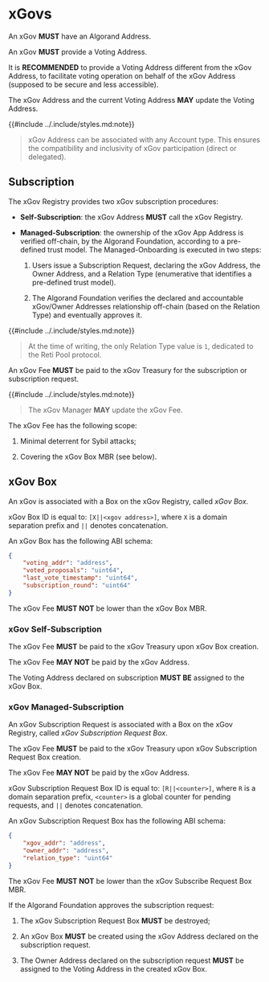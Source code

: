 # xGovs

An xGov **MUST** have an Algorand Address.

An xGov **MUST** provide a Voting Address.

It is **RECOMMENDED** to provide a Voting Address different from the xGov Address,
to facilitate voting operation on behalf of the xGov Address (supposed to be secure
and less accessible).

The xGov Address and the current Voting Address **MAY** update the Voting Address.

{{#include ../.include/styles.md:note}}
> xGov Address can be associated with any Account type. This ensures the compatibility
> and inclusivity of xGov participation (direct or delegated).

## Subscription

The xGov Registry provides two xGov subscription procedures:

- **Self-Subscription**: the xGov Address **MUST** call the xGov Registry.

- **Managed-Subscription**: the ownership of the xGov App Address is verified off-chain,
by the Algorand Foundation, according to a pre-defined trust model. The Managed-Onboarding
is executed in two steps:

  1. Users issue a Subscription Request, declaring the xGov Address, the Owner Address,
  and a Relation Type (enumerative that identifies a pre-defined trust model).

  1. The Algorand Foundation verifies the declared and accountable xGov/Owner Addresses
  relationship off-chain (based on the Relation Type) and eventually approves it.

{{#include ../.include/styles.md:note}}
> At the time of writing, the only Relation Type value is `1`, dedicated to the Reti
> Pool protocol.

An xGov Fee **MUST** be paid to the xGov Treasury for the subscription or subscription
request.

{{#include ../.include/styles.md:note}}
> The xGov Manager **MAY** update the xGov Fee.

The xGov Fee has the following scope:

1. Minimal deterrent for Sybil attacks;

1. Covering the xGov Box MBR (see below).

## xGov Box

An xGov is associated with a Box on the xGov Registry, called _xGov Box_.

xGov Box ID is equal to: `[X||<xgov address>]`, where `X` is a domain separation
prefix and `||` denotes concatenation.

An xGov Box has the following ABI schema:

```json
{
    "voting_addr": "address",
    "voted_proposals": "uint64",
    "last_vote_timestamp": "uint64",
    "subscription_round": "uint64"
}
```

The xGov Fee **MUST NOT** be lower than the xGov Box MBR.

### xGov Self-Subscription

The xGov Fee **MUST** be paid to the xGov Treasury upon xGov Box creation.

The xGov Fee **MAY NOT** be paid by the xGov Address.

The Voting Address declared on subscription **MUST BE** assigned to the xGov Box.

### xGov Managed-Subscription

An xGov Subscription Request is associated with a Box on the xGov Registry, called
_xGov Subscription Request Box_.

The xGov Fee **MUST** be paid to the xGov Treasury upon xGov Subscription Request
Box creation.

The xGov Fee **MAY NOT** be paid by the xGov Address.

xGov Subscription Request Box ID is equal to: `[R||<counter>]`, where `R` is a domain
separation prefix, `<counter>` is a global counter for pending requests, and `||`
denotes concatenation.

An xGov Subscription Request Box has the following ABI schema:

```json
{
    "xgov_addr": "address",
    "owner_addr": "address",
    "relation_type": "uint64"
}
```

The xGov Fee **MUST NOT** be lower than the xGov Subscribe Request Box MBR.

If the Algorand Foundation approves the subscription request:

1. The xGov Subscription Request Box **MUST** be destroyed;

2. An xGov Box **MUST** be created using the xGov Address declared on the subscription
request.

3. The Owner Address declared on the subscription request **MUST** be assigned to
the Voting Address in the created xGov Box.
